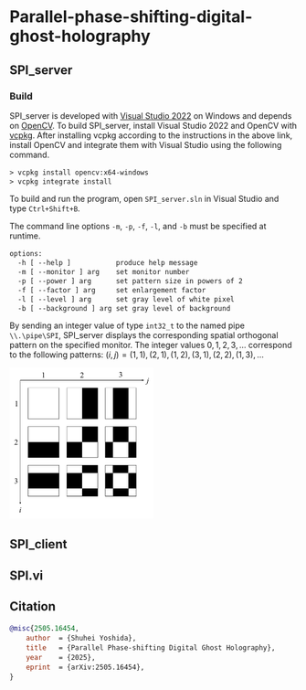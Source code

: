 # Parallel-phase-shifting-digital-ghost-holography

## SPI_server

### Build
SPI_server is developed with [Visual Studio 2022](https://visualstudio.microsoft.com/free-developer-offers/) on Windows and depends on [OpenCV](https://opencv.org/). To build SPI_server, install Visual Studio 2022 and OpenCV with [vcpkg](https://github.com/microsoft/vcpkg). After installing vcpkg according to the instructions in the above link, install OpenCV and integrate them with Visual Studio using the following command.

```console
> vcpkg install opencv:x64-windows
> vcpkg integrate install
```

To build and run the program, open `SPI_server.sln` in Visual Studio and type `Ctrl+Shift+B`.

The command line options `-m`, `-p`, `-f`, `-l`, and `-b` must be specified at runtime.
```console
options:
  -h [ --help ]           produce help message
  -m [ --monitor ] arg    set monitor number
  -p [ --power ] arg      set pattern size in powers of 2
  -f [ --factor ] arg     set enlargement factor
  -l [ --level ] arg      set gray level of white pixel
  -b [ --background ] arg set gray level of background
```

By sending an integer value of type `int32_t` to the named pipe `\\.\pipe\SPI`, SPI_server displays the corresponding spatial orthogonal pattern on the specified monitor.
The integer values $`0, 1, 2, 3,\dots`$ correspond to the following patterns: $`(i, j) = (1, 1), (2, 1), (1, 2), (3, 1), (2, 2), (1, 3),\dots`$

<img src="https://github.com/syoshida1983/Parallel-phase-shifting-digital-ghost-holography/blob/images/orthogonal.jpg" width="50%" />

## SPI_client

## SPI.vi

## Citation
```BibTeX
@misc{2505.16454,
	author	= {Shuhei Yoshida},
	title	= {Parallel Phase-shifting Digital Ghost Holography},
	year	= {2025},
	eprint	= {arXiv:2505.16454},
}
```
